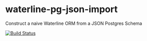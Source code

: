 waterline-pg-json-import
========================

Construct a naive Waterline ORM from a JSON Postgres Schema

[![Build Status](https://travis-ci.org/tjwebb/waterline-pg-json-import.svg?branch=master)](https://travis-ci.org/tjwebb/waterline-pg-json-import)

